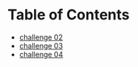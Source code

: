 # Table of Contents
- [challenge 02](helloworld.sh)
- [challenge 03](login.sh)
- [challenge 04](array.sh)

